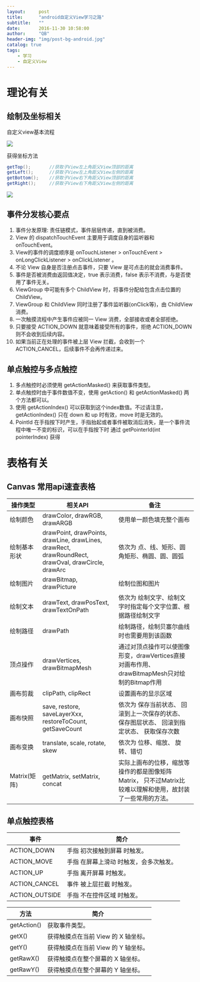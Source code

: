 ```yaml
---
layout:     post
title:      "android自定义View学习之路"
subtitle:   ""
date:       2016-11-30 10:58:00
author:     "QB"
header-img: "img/post-bg-android.jpg"
catalog: true
tags:
    - 学习
    - 自定义View
---
```



# 理论有关

## 绘制及坐标相关
自定义view基本流程

![](http://oh343spqg.bkt.clouddn.com/view2.jpg)

获得坐标方法

``` java
getTop();       //获取子View左上角距父View顶部的距离
getLeft();      //获取子View左上角距父View左侧的距离
getBottom();    //获取子View右下角距父View顶部的距离
getRight();     //获取子View右下角距父View左侧的距离
```

![](http://oh343spqg.bkt.clouddn.com/view1.jpg)

## 事件分发核心要点

1. 事件分发原理: 责任链模式，事件层层传递，直到被消费。
2. View 的 dispatchTouchEvent 主要用于调度自身的监听器和 onTouchEvent。
3. View的事件的调度顺序是 onTouchListener > onTouchEvent > onLongClickListener > onClickListener 。
4. 不论 View 自身是否注册点击事件，只要 View 是可点击的就会消费事件。
5. 事件是否被消费由返回值决定，true 表示消费，false 表示不消费，与是否使用了事件无关。
6. ViewGroup 中可能有多个 ChildView 时，将事件分配给包含点击位置的 ChildView。
7. ViewGroup 和 ChildView 同时注册了事件监听器(onClick等)，由 ChildView 消费。
8. 一次触摸流程中产生事件应被同一 View 消费，全部接收或者全部拒绝。
9. 只要接受 ACTION_DOWN 就意味着接受所有的事件，拒绝 ACTION_DOWN 则不会收到后续内容。
10. 如果当前正在处理的事件被上层 View 拦截，会收到一个 ACTION_CANCEL，后续事件不会再传递过来。

## 单点触控与多点触控

1. 多点触控时必须使用 getActionMasked() 来获取事件类型。
2. 单点触控时由于事件数值不变，使用 getAction() 和 getActionMasked() 两个方法都可以。
3. 使用 getActionIndex() 可以获取到这个index数值。不过请注意，getActionIndex() 只在 down 和 up 时有效，move 时是无效的。
4. PointId 在手指按下时产生，手指抬起或者事件被取消后消失，是一个事件流程中唯一不变的标识，可以在手指按下时 通过 getPointerId(int pointerIndex) 获得

# 表格有关

## Canvas 常用api速查表格

操作类型	 |	相关API	 |	备注
----  |	 ------  |	-----
绘制颜色  |	drawColor, drawRGB, drawARGB	 |	使用单一颜色填充整个画布
绘制基本形状	 |	drawPoint, drawPoints, drawLine, drawLines, drawRect, drawRoundRect, drawOval, drawCircle, drawArc	 |	依次为 点、线、矩形、圆角矩形、椭圆、圆、圆弧
绘制图片	 |	drawBitmap, drawPicture	 |	绘制位图和图片
绘制文本 |		drawText, drawPosText, drawTextOnPath	 |	依次为 绘制文字、绘制文字时指定每个文字位置、根据路径绘制文字
绘制路径 |		drawPath	 |	绘制路径，绘制贝塞尔曲线时也需要用到该函数
顶点操作 |		drawVertices, drawBitmapMesh	 |	通过对顶点操作可以使图像形变，drawVertices直接对画布作用、 drawBitmapMesh只对绘制的Bitmap作用
画布剪裁 |		clipPath, clipRect	 |	设置画布的显示区域
画布快照	 |	save, restore, saveLayerXxx, restoreToCount, getSaveCount  |		依次为 保存当前状态、 回滚到上一次保存的状态、 保存图层状态、 回滚到指定状态、 获取保存次数
画布变换 |		translate, scale, rotate, skew	 |	依次为 位移、缩放、 旋转、错切
Matrix(矩阵) |		getMatrix, setMatrix, concat	 |	实际上画布的位移，缩放等操作的都是图像矩阵Matrix， 只不过Matrix比较难以理解和使用，故封装了一些常用的方法。

## 单点触控表格

 事件 |	简介
 ---- | -----
ACTION_DOWN	 | 手指 初次接触到屏幕 时触发。
ACTION_MOVE	| 手指 在屏幕上滑动 时触发，会多次触发。
ACTION_UP	| 手指 离开屏幕 时触发。
ACTION_CANCEL	| 事件 被上层拦截 时触发。
ACTION_OUTSIDE	 | 手指 不在控件区域 时触发。

方法 |	简介
 ---- | ------
getAction()	 | 获取事件类型。
getX()	| 获得触摸点在当前 View 的 X 轴坐标。
getY()	| 获得触摸点在当前 View 的 Y 轴坐标。
getRawX()	| 获得触摸点在整个屏幕的 X 轴坐标。
getRawY()	| 获得触摸点在整个屏幕的 Y 轴坐标。
